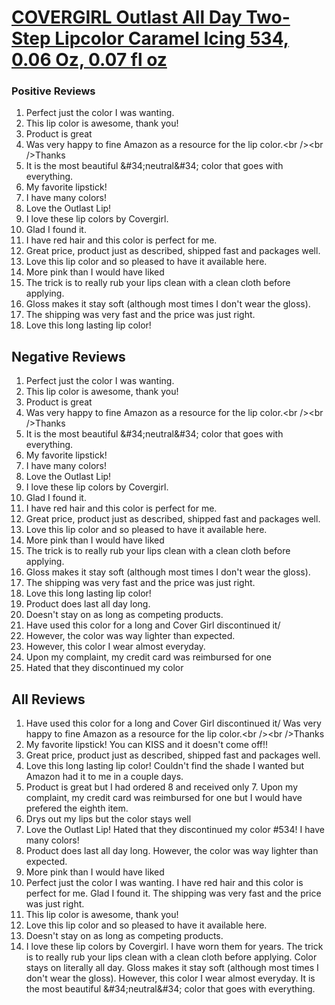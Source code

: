 # [COVERGIRL Outlast All Day Two-Step Lipcolor Caramel Icing 534, 0.06 Oz, 0.07 fl oz](https://products.checkmycream.com/products/COVERGIRL-Outlast-All-Day-Two-Step-Lipcolor-Caramel-Icing-534-0.06-Oz-0.07-fl-oz.html)

### Positive Reviews

<ol>
      <li>Perfect just the color I was wanting.</li>
      <li>This lip color is awesome, thank you!</li>
      <li>Product is great</li>
      <li>Was very happy to fine Amazon as a resource for the lip color.&lt;br /&gt;&lt;br /&gt;Thanks</li>
      <li>It is the most beautiful &amp;#34;neutral&amp;#34; color that goes with everything.</li>
      <li>My favorite lipstick!</li>
      <li>I have many colors!</li>
      <li>Love the Outlast Lip!  </li>
      <li>I love these lip colors by Covergirl.</li>
      <li>Glad I found it.</li>
      <li>I have red hair and this color is perfect for me.</li>
      <li>Great price, product just as described, shipped fast and packages well.</li>
      <li>Love this lip color and so pleased to have it available here.</li>
      <li>More pink than I would have liked</li>
      <li>The trick is to really rub your lips clean with a clean cloth before applying.  </li>
      <li>Gloss makes it stay soft (although most times I don&#x27;t wear the gloss).  </li>
      <li>The shipping was very fast and the price was just right.</li>
      <li>Love this long lasting lip color!  </li>
</ol>


<h2>Negative Reviews</h2>
<ol>
<li> Perfect just the color I was wanting.</li>
<li> This lip color is awesome, thank you!</li>
<li> Product is great</li>
<li> Was very happy to fine Amazon as a resource for the lip color.&lt;br /&gt;&lt;br /&gt;Thanks</li>
<li> It is the most beautiful &amp;#34;neutral&amp;#34; color that goes with everything.</li>
<li> My favorite lipstick!</li>
<li> I have many colors!</li>
<li> Love the Outlast Lip!  </li>
<li> I love these lip colors by Covergirl.</li>
<li> Glad I found it.</li>
<li> I have red hair and this color is perfect for me.</li>
<li> Great price, product just as described, shipped fast and packages well.</li>
<li> Love this lip color and so pleased to have it available here.</li>
<li> More pink than I would have liked</li>
<li> The trick is to really rub your lips clean with a clean cloth before applying.  </li>
<li> Gloss makes it stay soft (although most times I don&#x27;t wear the gloss).  </li>
<li> The shipping was very fast and the price was just right.</li>
<li> Love this long lasting lip color!  </li>
<li> Product does last all day long.</li>
<li> Doesn&#x27;t stay on as long as competing products.</li>
<li> Have used this color for a long and Cover Girl discontinued it/  </li>
<li> However, the color was way lighter than expected.</li>
<li> However, this color I wear almost everyday.  </li>
<li> Upon my complaint, my credit card was reimbursed for one</li>
<li> Hated that they discontinued my color</li>
</ol>

<h2>All Reviews</h2>

<ol>
    <li> Have used this color for a long and Cover Girl discontinued it/  Was very happy to fine Amazon as a resource for the lip color.&lt;br /&gt;&lt;br /&gt;Thanks</li>
    <li> My favorite lipstick! You can KISS and it doesn&#x27;t come off!!</li>
    <li> Great price, product just as described, shipped fast and packages well.</li>
    <li> Love this long lasting lip color!  Couldn&#x27;t find the shade I wanted but Amazon had it to me in a couple days.</li>
    <li> Product is great but I had ordered 8 and received only 7.  Upon my complaint, my credit card was reimbursed for one but I would have prefered the eighth  item.</li>
    <li> Drys out my lips but the color stays well</li>
    <li> Love the Outlast Lip!  Hated that they discontinued my color #534!  I have many colors!</li>
    <li> Product does last all day long. However, the color was way lighter than expected.</li>
    <li> More pink than I would have liked</li>
    <li> Perfect just the color I was wanting. I have red hair and this color is perfect for me. Glad I found it. The shipping was very fast and the price was just right.</li>
    <li> This lip color is awesome, thank you!</li>
    <li> Love this lip color and so pleased to have it available here.</li>
    <li> Doesn&#x27;t stay on as long as competing products.</li>
    <li> I love these lip colors by Covergirl. I have worn them for years.  The trick is to really rub your lips clean with a clean cloth before applying.  Color stays on literally all day.  Gloss makes it stay soft (although most times I don&#x27;t wear the gloss).  However, this color I wear almost everyday.  It is the most beautiful &amp;#34;neutral&amp;#34; color that goes with everything.</li>
</ol>




